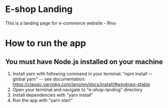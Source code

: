 # E-shop Landing

This is a landing page for e-commerce website - Rivo

# How to run the app

## You must have Node.js installed on your machine

1. Install yarn with following command in your terminal: "npm install --global yarn" -- see documentation: https://classic.yarnpkg.com/lang/en/docs/install/#windows-stable
2. Open your terminal and navigate to "e-shop-landing" directory
3. Install dependencies with "yarn install"
4. Run the app with "yarn start"
